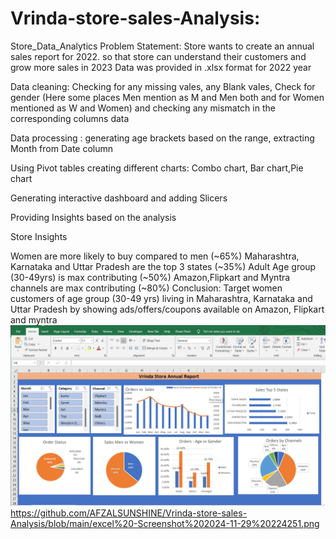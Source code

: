 # Vrinda-store-sales-Analysis:
Store_Data_Analytics
Problem Statement: Store wants to create an annual sales report for 2022. so that store can understand their customers and grow more sales in 2023 Data was provided in .xlsx format for 2022 year

Data cleaning: Checking for any missing vales, any Blank vales, Check for gender (Here some places Men mention as M and Men both and for Women mentioned as W and Women) and checking any mismatch in the corresponding columns data

Data processing : generating age brackets based on the range, extracting Month from Date column

Using Pivot tables creating different charts: Combo chart, Bar chart,Pie chart

Generating interactive dashboard and adding Slicers

Providing Insights based on the analysis

Store Insights

Women are more likely to buy compared to men (~65%)
Maharashtra, Karnataka and Uttar Pradesh are the top 3 states (~35%)
Adult Age group (30-49yrs) is max contributing (~50%)
Amazon,Flipkart and Myntra channels are max contributing (~80%) Conclusion: Target women customers of age group (30-49 yrs) living in Maharashtra, Karnataka and Uttar Pradesh by showing ads/offers/coupons available on Amazon, Flipkart and myntra
![Alt Text](https://github.com/AFZALSUNSHINE/Vrinda-store-sales-Analysis/blob/main/excel%20-Screenshot%202024-11-29%20224251.png  "Optional Title")
https://github.com/AFZALSUNSHINE/Vrinda-store-sales-Analysis/blob/main/excel%20-Screenshot%202024-11-29%20224251.png 

